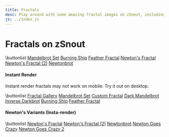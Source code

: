 ```yaml
---
title: Fractals
desc: Play around with some amazing fractal images on zSnout, including the Mandelbrot Set and Burning Ship, or create your own fractal!
js: ../index.js
---
```


# Fractals on zSnout

\buttonlist
[Mandelbrot Set](/mandelbrot/)
[Burning Ship](/burningship/)
[Feather Fractal](/feather/)
[Newton's Fractal](/newton/)
[Newton's Fractal (2)](/newton2/)
[Newtonbrot](/newtonbrot/)

#### Instant Render

Instant render fractals may not work on mobile. Try it out on desktop.

\buttonlist
[Fractal Gallery](/home/gallery/)
[Mandelbrot Set](/mandelbrot/webgl/)
[Custom Fractal](/mandelbrot/custom/)
[Dark Mandelbrot](/mandelbrot/custom/#{"colorMode":2})
[Inverse Darkbrot](/mandelbrot/custom/#{"colorMode":3})
[Burning Ship](/burningship/webgl/)
[Feather Fractal](/feather/webgl/)

#### Newton's Variants (Insta-render)

\buttonlist
[Newton's Fractal](/newton/webgl/)
[Newton's Fractal (2)](/newton2/webgl/)
[Newtonbrot](/newtonbrot/webgl/)
[Newton Goes Crazy](/wtf/newtonbrot/)
[Newton Goes Crazy 2](/wtf/newtonbrot2/)
